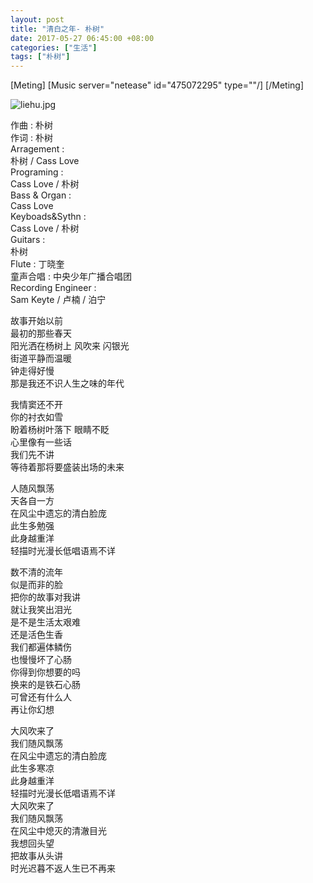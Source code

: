 ```yaml
---
layout: post
title: "清白之年- 朴树"
date: 2017-05-27 06:45:00 +08:00
categories: ["生活"]
tags: ["朴树"]
---
```


[Meting]
[Music server="netease" id="475072295" type=""/]
[/Meting]

![liehu.jpg](https://xy07-1251893119.costj.myqcloud.com/2017/05/26/3883875913.jpg "liehu.jpg")

作曲 : 朴树  
作词 : 朴树  
Arragement :  
朴树 / Cass Love  
Programing :  
Cass Love / 朴树  
Bass & Organ :  
Cass Love  
Keyboads&Sythn :  
Cass Love / 朴树  
Guitars :  
朴树  
Flute : 丁晓奎  
童声合唱 : 中央少年广播合唱团  
Recording Engineer :  
Sam Keyte / 卢楠 / 泊宁

故事开始以前  
最初的那些春天  
阳光洒在杨树上 风吹来 闪银光  
街道平静而温暖  
钟走得好慢  
那是我还不识人生之味的年代

我情窦还不开  
你的衬衣如雪  
盼着杨树叶落下 眼睛不眨  
心里像有一些话  
我们先不讲  
等待着那将要盛装出场的未来

人随风飘荡  
天各自一方  
在风尘中遗忘的清白脸庞  
此生多勉强  
此身越重洋  
轻描时光漫长低唱语焉不详

数不清的流年  
似是而非的脸  
把你的故事对我讲  
就让我笑出泪光  
是不是生活太艰难  
还是活色生香  
我们都遍体鳞伤  
也慢慢坏了心肠  
你得到你想要的吗  
换来的是铁石心肠  
可曾还有什么人  
再让你幻想

大风吹来了  
我们随风飘荡  
在风尘中遗忘的清白脸庞  
此生多寒凉  
此身越重洋  
轻描时光漫长低唱语焉不详  
大风吹来了  
我们随风飘荡  
在风尘中熄灭的清澈目光  
我想回头望  
把故事从头讲  
时光迟暮不返人生已不再来